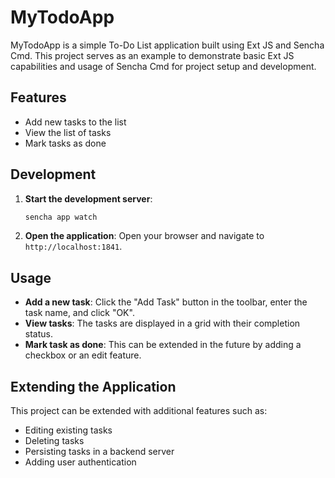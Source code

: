 # MyTodoApp

MyTodoApp is a simple To-Do List application built using Ext JS and Sencha Cmd. This project serves as an example to demonstrate basic Ext JS capabilities and usage of Sencha Cmd for project setup and development.

## Features

- Add new tasks to the list
- View the list of tasks
- Mark tasks as done

## Development

1. **Start the development server**:

    ```sh
    sencha app watch
    ```

2. **Open the application**: Open your browser and navigate to `http://localhost:1841`.


## Usage

- **Add a new task**: Click the "Add Task" button in the toolbar, enter the task name, and click "OK".
- **View tasks**: The tasks are displayed in a grid with their completion status.
- **Mark task as done**: This can be extended in the future by adding a checkbox or an edit feature.

## Extending the Application

This project can be extended with additional features such as:

- Editing existing tasks
- Deleting tasks
- Persisting tasks in a backend server
- Adding user authentication
